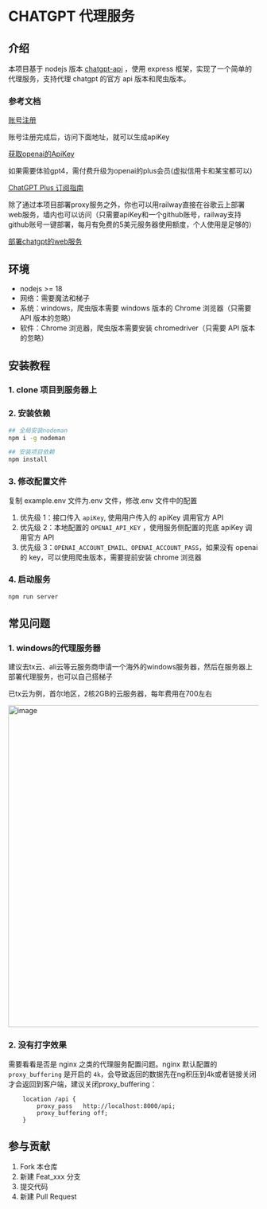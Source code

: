 # CHATGPT 代理服务

## 介绍

本项目基于 nodejs 版本 [chatgpt-api](https://github.com/transitive-bullshit/chatgpt-api) ，使用 express 框架，实现了一个简单的代理服务，支持代理 chatgpt 的官方 api 版本和爬虫版本。

### 参考文档

[账号注册](https://cloud.tencent.com/developer/article/2190154)

账号注册完成后，访问下面地址，就可以生成apiKey

[获取openai的ApiKey](https://platform.openai.com/account/api-keys)

如果需要体验gpt4，需付费升级为openai的plus会员(虚拟信用卡和某宝都可以)

[ChatGPT Plus 订阅指南](https://yofine.zhubai.love/posts/2247819421823352832)

除了通过本项目部署proxy服务之外，你也可以用railway直接在谷歌云上部署web服务，墙内也可以访问（只需要apiKey和一个github账号，railway支持github账号一键部署，每月有免费的5美元服务器使用额度，个人使用是足够的）

[部署chatgpt的web服务](https://github.com/SmileSmith/chatgpt-web)

## 环境

- nodejs >= 18
- 网络：需要魔法和梯子
- 系统：windows，爬虫版本需要 windows 版本的 Chrome 浏览器（只需要 API 版本的忽略）
- 软件：Chrome 浏览器，爬虫版本需要安装 chromedriver（只需要 API 版本的忽略）

## 安装教程

### 1. clone 项目到服务器上

### 2. 安装依赖

```bash
## 全局安装nodeman
npm i -g nodeman

## 安装项目依赖
npm install
```

### 3. 修改配置文件

复制 example.env 文件为.env 文件，修改.env 文件中的配置

1. 优先级 1：接口传入 `apiKey`, 使用用户传入的 apiKey 调用官方 API
2. 优先级 2：本地配置的 `OPENAI_API_KEY` ，使用服务侧配置的兜底 apiKey 调用官方 API
3. 优先级 3：`OPENAI_ACCOUNT_EMAIL、OPENAI_ACCOUNT_PASS`，如果没有 openai 的 key，可以使用爬虫版本，需要提前安装 chrome 浏览器

### 4. 启动服务

```bash
npm run server
```

## 常见问题


### 1. windows的代理服务器

建议去tx云、ali云等云服务商申请一个海外的windows服务器，然后在服务器上部署代理服务，也可以自己搭梯子

已tx云为例，首尔地区，2核2GB的云服务器，每年费用在700左右

<img width="647" alt="image" src="https://user-images.githubusercontent.com/17798955/224979451-b108809a-2258-4d5e-bfe2-57d31c0ea555.png">


### 2. 没有打字效果

需要看看是否是 nginx 之类的代理服务配置问题。nginx 默认配置的 `proxy_buffering` 是开启的 `4k`，会导致返回的数据先在ng积压到4k或者链接关闭才会返回到客户端，建议关闭proxy_buffering：

```nginx
    location /api {
        proxy_pass   http://localhost:8000/api;
        proxy_buffering off;
    }
```

## 参与贡献

1. Fork 本仓库
2. 新建 Feat_xxx 分支
3. 提交代码
4. 新建 Pull Request
